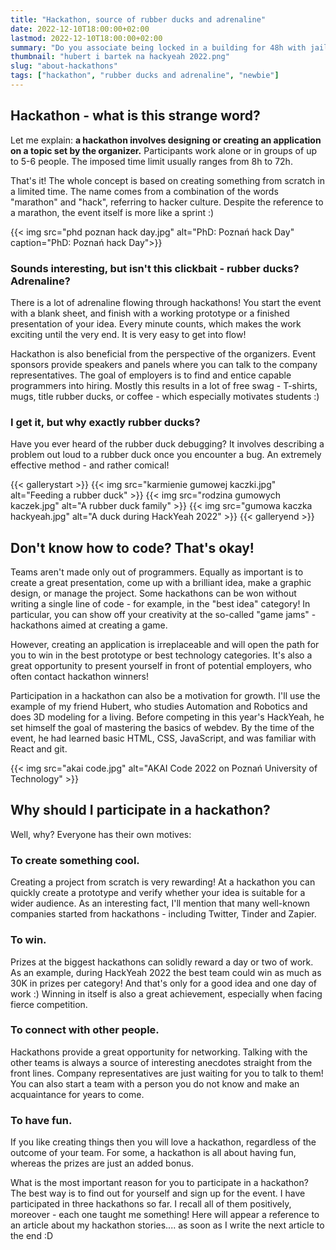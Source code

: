 ```yaml
---
title: "Hackathon, source of rubber ducks and adrenaline"
date: 2022-12-10T18:00:00+02:00
lastmod: 2022-12-10T18:00:00+02:00
summary: "Do you associate being locked in a building for 48h with jail? Throw in free coffee, pizza and internet access, and people will lock themselves up voluntarily!"
thumbnail: "hubert i bartek na hackyeah 2022.png"
slug: "about-hackathons"
tags: ["hackathon", "rubber ducks and adrenaline", "newbie"]
---
```


## Hackathon - what is this strange word?

Let me explain: **a hackathon involves designing or creating an application on a topic set by the organizer.** Participants work alone or in groups of up to 5-6 people. The imposed time limit usually ranges from 8h to 72h. 

That's it! The whole concept is based on creating something from scratch in a limited time. The name comes from a combination of the words "marathon" and "hack", referring to hacker culture. Despite the reference to a marathon, the event itself is more like a sprint :) 

{{< img src="phd poznan hack day.jpg" alt="PhD: Poznań hack Day" caption="PhD: Poznań hack Day">}}


### Sounds interesting, but isn't this clickbait - rubber ducks? Adrenaline? 

There is a lot of adrenaline flowing through hackathons! You start the event with a blank sheet, and finish with a working prototype or a finished presentation of your idea. Every minute counts, which makes the work exciting until the very end. It is very easy to get into flow! 

Hackathon is also beneficial from the perspective of the organizers. Event sponsors provide speakers and panels where you can talk to the company representatives. The goal of employers is to find and entice capable programmers into hiring. Mostly this results in a lot of free swag - T-shirts, mugs, title rubber ducks, or coffee - which especially motivates students :) 

### I get it, but why exactly rubber ducks?

Have you ever heard of the rubber duck debugging? It involves describing a problem out loud to a rubber duck once you encounter a bug. An extremely effective method - and rather comical!

{{< gallerystart >}}
{{< img src="karmienie gumowej kaczki.jpg" alt="Feeding a rubber duck" >}}
{{< img src="rodzina gumowych kaczek.jpg" alt="A rubber duck family" >}}
{{< img src="gumowa kaczka hackyeah.jpg" alt="A duck during HackYeah 2022" >}}
{{< galleryend >}}


## Don't know how to code? That's okay!

Teams aren't made only out of programmers. Equally as important is to create a great presentation, come up with a brilliant idea, make a graphic design, or manage the project. Some hackathons can be won without writing a single line of code - for example, in the "best idea" category!  In particular, you can show off your creativity at the so-called "game jams" - hackathons aimed at creating a game.

However, creating an application is irreplaceable and will open the path for you to win in the best prototype or best technology categories. It's also a great opportunity to present yourself in front of potential employers, who often contact hackathon winners!

Participation in a hackathon can also be a motivation for growth. I'll use the example of my friend Hubert, who studies Automation and Robotics and does 3D modeling for a living. Before competing in this year's HackYeah, he set himself the goal of mastering the basics of webdev. By the time of the event, he had learned basic HTML, CSS, JavaScript, and was familiar with React and git.  

{{< img src="akai code.jpg" alt="AKAI Code 2022 on Poznań University of Technology" >}}

## Why should I participate in a hackathon?

Well, why? Everyone has their own motives:

### To create something cool.
Creating a project from scratch is very rewarding! At a hackathon you can quickly create a prototype and verify whether your idea is suitable for a wider audience. As an interesting fact, I'll mention that many well-known companies started from hackathons - including Twitter, Tinder and Zapier.

### To win.

Prizes at the biggest hackathons can solidly reward a day or two of work. As an example, during HackYeah 2022 the best team could win as much as 30K in prizes per category! And that's only for a good idea and one day of work :) Winning in itself is also a great achievement, especially when facing fierce competition.

### To connect with other people.

Hackathons provide a great opportunity for networking. Talking with the other teams is always a source of interesting anecdotes straight from the front lines. Company representatives are just waiting for you to talk to them! You can also start a team with a person you do not know and make an acquaintance for years to come.

### To have fun.

If you like creating things then you will love a hackathon, regardless of the outcome of your team. For some, a hackathon is all about having fun, whereas the prizes are just an added bonus. 

What is the most important reason for you to participate in a hackathon? The best way is to find out for yourself and sign up for the event. I have participated in three hackathons so far. I recall all of them positively, moreover - each one taught me something! Here will appear a reference to an article about my hackathon stories.... as soon as I write the next article to the end :D
